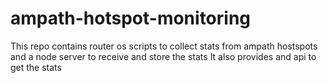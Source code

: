 # ampath-hotspot-monitoring
This repo contains  router os scripts to collect stats from ampath hostspots and a node server to receive and store the stats
It also provides and api to get the stats
